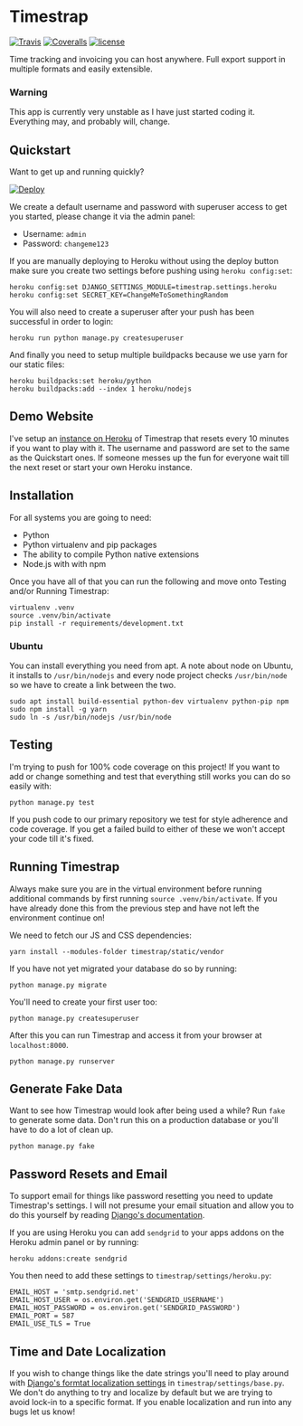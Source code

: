 # Timestrap

[![Travis](https://img.shields.io/travis/overshard/timestrap.svg?style=flat-square)](https://travis-ci.org/overshard/timestrap) [![Coveralls](https://img.shields.io/coveralls/overshard/timestrap.svg?style=flat-square)](https://coveralls.io/github/overshard/timestrap) [![license](https://img.shields.io/github/license/overshard/timestrap.svg?style=flat-square)](https://github.com/overshard/timestrap/blob/master/LICENSE.md)

Time tracking and invoicing you can host anywhere. Full export support in
multiple formats and easily extensible.


### Warning

This app is currently very unstable as I have just started coding it.
Everything may, and probably will, change.


## Quickstart

Want to get up and running quickly?

[![Deploy](https://www.herokucdn.com/deploy/button.svg)](https://heroku.com/deploy?template=https://github.com/overshard/timestrap)

We create a default username and password with superuser access to get you
started, please change it via the admin panel:

- Username: `admin`
- Password: `changeme123`

If you are manually deploying to Heroku without using the deploy button make
sure you create two settings before pushing using `heroku config:set`:

    heroku config:set DJANGO_SETTINGS_MODULE=timestrap.settings.heroku
    heroku config:set SECRET_KEY=ChangeMeToSomethingRandom

You will also need to create a superuser after your push has been successful in
order to login:

    heroku run python manage.py createsuperuser

And finally you need to setup multiple buildpacks because we use yarn for our
static files:

    heroku buildpacks:set heroku/python
    heroku buildpacks:add --index 1 heroku/nodejs

## Demo Website

I've setup an [instance on Heroku](https://timestrap.herokuapp.com/) of
Timestrap that resets every 10 minutes if you want to play with it. The
username and password are set to the same as the Quickstart ones. If someone
messes up the fun for everyone wait till the next reset or start your own
Heroku instance.


## Installation

For all systems you are going to need:

- Python
- Python virtualenv and pip packages
- The ability to compile Python native extensions
- Node.js with with npm

Once you have all of that you can run the following and move onto Testing
and/or Running Timestrap:

    virtualenv .venv
    source .venv/bin/activate
    pip install -r requirements/development.txt


### Ubuntu

You can install everything you need from apt. A note about node on Ubuntu, it
installs to `/usr/bin/nodejs` and every node project checks `/usr/bin/node` so
we have to create a link between the two.

    sudo apt install build-essential python-dev virtualenv python-pip npm
    sudo npm install -g yarn
    sudo ln -s /usr/bin/nodejs /usr/bin/node


## Testing

I'm trying to push for 100% code coverage on this project! If you want to add
or change something and test that everything still works you can do so easily
with:

    python manage.py test

If you push code to our primary repository we test for style adherence and code
coverage. If you get a failed build to either of these we won't accept your
code till it's fixed.


## Running Timestrap

Always make sure you are in the virtual environment before running additional
commands by first running `source .venv/bin/activate`. If you have already done
this from the previous step and have not left the environment continue on!

We need to fetch our JS and CSS dependencies:

    yarn install --modules-folder timestrap/static/vendor

If you have not yet migrated your database do so by running:

    python manage.py migrate

You'll need to create your first user too:

    python manage.py createsuperuser

After this you can run Timestrap and access it from your browser at
`localhost:8000`.

    python manage.py runserver


## Generate Fake Data

Want to see how Timestrap would look after being used a while? Run `fake` to
generate some data. Don't run this on a production database or you'll have to
do a lot of clean up.

    python manage.py fake


## Password Resets and Email

To support email for things like password resetting you need to update
Timestrap's settings. I will not presume your email situation and allow you to
do this yourself by reading [Django's documentation](https://docs.djangoproject.com/en/1.11/ref/settings/#email-backend).

If you are using Heroku you can add `sendgrid` to your apps addons on the 
Heroku admin panel or by running:

    heroku addons:create sendgrid

You then need to add these settings to `timestrap/settings/heroku.py`:

    EMAIL_HOST = 'smtp.sendgrid.net'
    EMAIL_HOST_USER = os.environ.get('SENDGRID_USERNAME')
    EMAIL_HOST_PASSWORD = os.environ.get('SENDGRID_PASSWORD')
    EMAIL_PORT = 587
    EMAIL_USE_TLS = True


## Time and Date Localization

If you wish to change things like the date strings you'll need to play around
with [Django's formtat localization settings](https://docs.djangoproject.com/en/1.11/topics/i18n/formatting/#controlling-localization-in-templates)
in `timestrap/settings/base.py`. We don't do anything to try and localize by
default but we are trying to avoid lock-in to a specific format. If you enable
localization and run into any bugs let us know!

